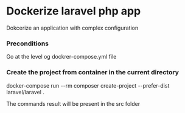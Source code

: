 # Dockerize laravel php app

Dokcerize an application with complex configuration
### Preconditions
Go at the level og dockrer-compose.yml file

### Create the project from container in the current directory

docker-compose run --rm composer create-project --prefer-dist laravel/laravel .

The commands result will be present in the src folder
